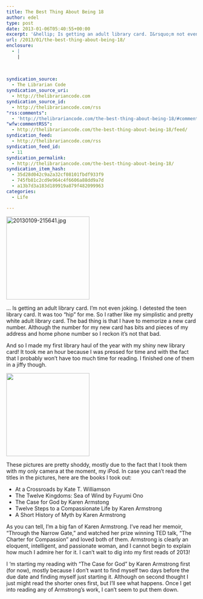 ```yaml
---
title: The Best Thing About Being 18
author: edel
type: post
date: 2013-01-06T05:40:55+00:00
excerpt: '&hellip; Is getting an adult library card. I&rsquo;m not even joking. I detested the teen library card. It was too &ldquo;hip&rdquo; for me. So I rather like my simplistic and pretty white adult library card. The bad thing is that I have to memorize a new card number. I&rsquo;m horrible at memorizing numbers. Although the [...]'
url: /2013/01/the-best-thing-about-being-18/
enclosure:
  - |
    |
        
        
        
syndication_source:
  - The Librarian Code
syndication_source_uri:
  - http://thelibrariancode.com
syndication_source_id:
  - http://thelibrariancode.com/rss
"rss:comments":
  - 'http://thelibrariancode.com/the-best-thing-about-being-18/#comments'
"wfw:commentRSS":
  - http://thelibrariancode.com/the-best-thing-about-being-18/feed/
syndication_feed:
  - http://thelibrariancode.com/rss
syndication_feed_id:
  - 11
syndication_permalink:
  - http://thelibrariancode.com/the-best-thing-about-being-18/
syndication_item_hash:
  - 35d28d042c9a2a32cf08101fbdf933f9
  - 745fb81c2cd9e964c4f6606a88dd9a7d
  - a13b7d3a183d189919a879f482099963
categories:
  - Life

---
```

<div class="left">
  <div class="picture">
    <a href="http://room304.brokenphrases.info/wp-content/uploads/2013/01/20130109-215641.jpg"><img src="http://room304.brokenphrases.info/wp-content/uploads/2013/01/20130109-215641.jpg" width="220" alt="20130109-215641.jpg" /></a>
  </div>
</div>

&#8230; Is getting an adult library card. I&#8217;m not even joking. I detested the teen library card. It was too &#8220;hip&#8221; for me. So I rather like my simplistic and pretty white adult library card. The bad thing is that I have to memorize a new card number. Although the number for my new card has bits and pieces of my address and home phone number so I reckon it&#8217;s not that bad.

And so I made my first library haul of the year with my shiny new library card! It took me an hour because I was pressed for time and with the fact that I probably won&#8217;t have too much time for reading. I finished one of them in a jiffy though.<span id="more-210"></span>

<div class="right">
  <div class="picture">
    <a href="http://room304.brokenphrases.info/wp-content/uploads/2013/01/20130109-215656.jpg"><img src="http://room304.brokenphrases.info/wp-content/uploads/2013/01/20130109-215656.jpg" width="220" /></a>
  </div>
</div>

These pictures are pretty shoddy, mostly due to the fact that I took them with my only camera at the moment, my iPod. In case you can&#8217;t read the titles in the pictures, here are the books I took out:

  * At a Crossroads by Kate T. Williamson
  * The Twelve Kingdoms: Sea of Wind by Fuyumi Ono
  * The Case for God by Karen Armstong
  * Twelve Steps to a Compassionate Life by Karen Armstrong
  * A Short History of Myth by Karen Armstrong

As you can tell, I&#8217;m a big fan of Karen Armstrong. I&#8217;ve read her memoir, &#8220;Through the Narrow Gate,&#8221; and watched her prize winning TED talk, &#8220;The Charter for Compassion&#8221; and loved both of them. Armstrong is clearly an eloquent, intelligent, and passionate woman, and I cannot begin to explain how much I admire her for it. I can&#8217;t wait to dig into my first reads of 2013!

I &#8216;m starting my reading with &#8220;The Case for God&#8221; by Karen Armstrong first (for now), mostly because I don&#8217;t want to find myself two days before the due date and finding myself just starting it. Although on second thought I just might read the shorter ones first, but I&#8217;ll see what happens. Once I get into reading any of Armstrong&#8217;s work, I can&#8217;t seem to put them down.

<br style="clear:both;" />

<ol class="footnote">
</ol>